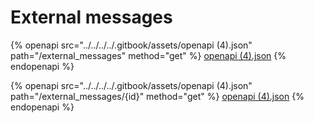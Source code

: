# External messages

{% openapi src="../../../../.gitbook/assets/openapi (4).json" path="/external_messages" method="get" %}
[openapi (4).json](<../../../../.gitbook/assets/openapi (4).json>)
{% endopenapi %}

{% openapi src="../../../../.gitbook/assets/openapi (4).json" path="/external_messages/{id}" method="get" %}
[openapi (4).json](<../../../../.gitbook/assets/openapi (4).json>)
{% endopenapi %}
